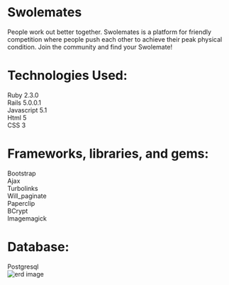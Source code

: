 # Swolemates

People work out better together.  Swolemates is a platform for friendly competition where people push each other
to achieve their peak physical condition.  Join the community and find your Swolemate!

# Technologies Used: <br>
Ruby 2.3.0 <br>
Rails 5.0.0.1 <br>
Javascript 5.1 <br>
Html 5 <br>
CSS 3 

# Frameworks, libraries, and gems: <br>
Bootstrap<br>
Ajax<br>
Turbolinks <br>
Will_paginate<br>
Paperclip<br>
BCrypt<br>
Imagemagick

# Database: <br>
Postgresql <br>
![erd image](http://i.imgur.com/cs8eal6.png)

